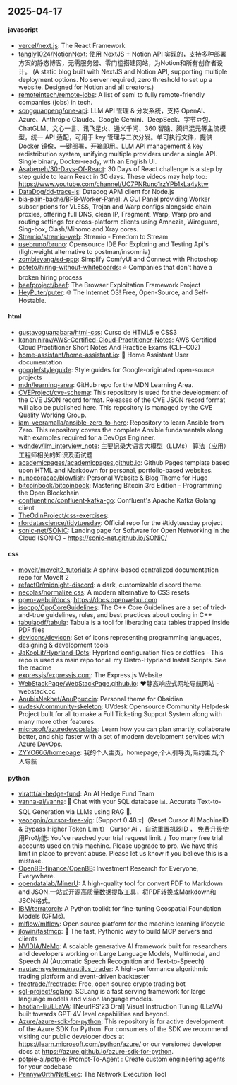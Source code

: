 ## 2025-04-17

#### javascript
* [vercel/next.js](https://github.com/vercel/next.js): The React Framework
* [tangly1024/NotionNext](https://github.com/tangly1024/NotionNext): 使用 NextJS + Notion API 实现的，支持多种部署方案的静态博客，无需服务器、零门槛搭建网站，为Notion和所有创作者设计。 (A static blog built with NextJS and Notion API, supporting multiple deployment options. No server required, zero threshold to set up a website. Designed for Notion and all creators.)
* [remoteintech/remote-jobs](https://github.com/remoteintech/remote-jobs): A list of semi to fully remote-friendly companies (jobs) in tech.
* [songquanpeng/one-api](https://github.com/songquanpeng/one-api): LLM API 管理 & 分发系统，支持 OpenAI、Azure、Anthropic Claude、Google Gemini、DeepSeek、字节豆包、ChatGLM、文心一言、讯飞星火、通义千问、360 智脑、腾讯混元等主流模型，统一 API 适配，可用于 key 管理与二次分发。单可执行文件，提供 Docker 镜像，一键部署，开箱即用。LLM API management & key redistribution system, unifying multiple providers under a single API. Single binary, Docker-ready, with an English UI.
* [Asabeneh/30-Days-Of-React](https://github.com/Asabeneh/30-Days-Of-React): 30 Days of React challenge is a step by step guide to learn React in 30 days. These videos may help too: https://www.youtube.com/channel/UC7PNRuno1rzYPb1xLa4yktw
* [DataDog/dd-trace-js](https://github.com/DataDog/dd-trace-js): Datadog APM client for Node.js
* [bia-pain-bache/BPB-Worker-Panel](https://github.com/bia-pain-bache/BPB-Worker-Panel): A GUI Panel providing Worker subscriptions for VLESS, Trojan and Warp configs alongside chain proxies, offering full DNS, clean IP, Fragment, Warp, Warp pro and routing settings for cross-platform clients using Amnezia, Wireguard, Sing-box, Clash/Mihomo and Xray cores.
* [Stremio/stremio-web](https://github.com/Stremio/stremio-web): Stremio - Freedom to Stream
* [usebruno/bruno](https://github.com/usebruno/bruno): Opensource IDE For Exploring and Testing Api's (lightweight alternative to postman/insomnia)
* [zombieyang/sd-ppp](https://github.com/zombieyang/sd-ppp): Simplify ComfyUI and Connect with Photoshop
* [poteto/hiring-without-whiteboards](https://github.com/poteto/hiring-without-whiteboards): ⭐️ Companies that don't have a broken hiring process
* [beefproject/beef](https://github.com/beefproject/beef): The Browser Exploitation Framework Project
* [HeyPuter/puter](https://github.com/HeyPuter/puter): 🌐 The Internet OS! Free, Open-Source, and Self-Hostable.

#### html
* [gustavoguanabara/html-css](https://github.com/gustavoguanabara/html-css): Curso de HTML5 e CSS3
* [kananinirav/AWS-Certified-Cloud-Practitioner-Notes](https://github.com/kananinirav/AWS-Certified-Cloud-Practitioner-Notes): AWS Certified Cloud Practitioner Short Notes And Practice Exams (CLF-C02)
* [home-assistant/home-assistant.io](https://github.com/home-assistant/home-assistant.io): 📘 Home Assistant User documentation
* [google/styleguide](https://github.com/google/styleguide): Style guides for Google-originated open-source projects
* [mdn/learning-area](https://github.com/mdn/learning-area): GitHub repo for the MDN Learning Area.
* [CVEProject/cve-schema](https://github.com/CVEProject/cve-schema): This repository is used for the development of the CVE JSON record format. Releases of the CVE JSON record format will also be published here. This repository is managed by the CVE Quality Working Group.
* [iam-veeramalla/ansible-zero-to-hero](https://github.com/iam-veeramalla/ansible-zero-to-hero): Repository to learn Ansible from Zero. This repository covers the complete Ansible fundamentals along with examples required for a DevOps Engineer.
* [wdndev/llm_interview_note](https://github.com/wdndev/llm_interview_note): 主要记录大语言大模型（LLMs） 算法（应用）工程师相关的知识及面试题
* [academicpages/academicpages.github.io](https://github.com/academicpages/academicpages.github.io): Github Pages template based upon HTML and Markdown for personal, portfolio-based websites.
* [nunocoracao/blowfish](https://github.com/nunocoracao/blowfish): Personal Website & Blog Theme for Hugo
* [bitcoinbook/bitcoinbook](https://github.com/bitcoinbook/bitcoinbook): Mastering Bitcoin 3rd Edition - Programming the Open Blockchain
* [confluentinc/confluent-kafka-go](https://github.com/confluentinc/confluent-kafka-go): Confluent's Apache Kafka Golang client
* [TheOdinProject/css-exercises](https://github.com/TheOdinProject/css-exercises): 
* [rfordatascience/tidytuesday](https://github.com/rfordatascience/tidytuesday): Official repo for the #tidytuesday project
* [sonic-net/SONiC](https://github.com/sonic-net/SONiC): Landing page for Software for Open Networking in the Cloud (SONiC) - https://sonic-net.github.io/SONiC/

#### css
* [moveit/moveit2_tutorials](https://github.com/moveit/moveit2_tutorials): A sphinx-based centralized documentation repo for MoveIt 2
* [refact0r/midnight-discord](https://github.com/refact0r/midnight-discord): a dark, customizable discord theme.
* [necolas/normalize.css](https://github.com/necolas/normalize.css): A modern alternative to CSS resets
* [open-webui/docs](https://github.com/open-webui/docs): https://docs.openwebui.com
* [isocpp/CppCoreGuidelines](https://github.com/isocpp/CppCoreGuidelines): The C++ Core Guidelines are a set of tried-and-true guidelines, rules, and best practices about coding in C++
* [tabulapdf/tabula](https://github.com/tabulapdf/tabula): Tabula is a tool for liberating data tables trapped inside PDF files
* [devicons/devicon](https://github.com/devicons/devicon): Set of icons representing programming languages, designing & development tools
* [JaKooLit/Hyprland-Dots](https://github.com/JaKooLit/Hyprland-Dots): Hyprland configuration files or dotfiles - This repo is used as main repo for all my Distro-Hyprland Install Scripts. See the readme
* [expressjs/expressjs.com](https://github.com/expressjs/expressjs.com): The Express.js Website
* [WebStackPage/WebStackPage.github.io](https://github.com/WebStackPage/WebStackPage.github.io): ❤️静态响应式网址导航网站 - webstack.cc
* [AnubisNekhet/AnuPpuccin](https://github.com/AnubisNekhet/AnuPpuccin): Personal theme for Obsidian
* [uvdesk/community-skeleton](https://github.com/uvdesk/community-skeleton): UVdesk Opensource Community Helpdesk Project built for all to make a Full Ticketing Support System along with many more other features.
* [microsoft/azuredevopslabs](https://github.com/microsoft/azuredevopslabs): Learn how you can plan smartly, collaborate better, and ship faster with a set of modern development services with Azure DevOps.
* [ZYYO666/homepage](https://github.com/ZYYO666/homepage): 我的个人主页，homepage,个人引导页,简约主页,个人导航

#### python
* [virattt/ai-hedge-fund](https://github.com/virattt/ai-hedge-fund): An AI Hedge Fund Team
* [vanna-ai/vanna](https://github.com/vanna-ai/vanna): 🤖 Chat with your SQL database 📊. Accurate Text-to-SQL Generation via LLMs using RAG 🔄.
* [yeongpin/cursor-free-vip](https://github.com/yeongpin/cursor-free-vip): [Support 0.48.x]（Reset Cursor AI MachineID & Bypass Higher Token Limit） Cursor Ai ，自动重置机器ID ， 免费升级使用Pro功能: You've reached your trial request limit. / Too many free trial accounts used on this machine. Please upgrade to pro. We have this limit in place to prevent abuse. Please let us know if you believe this is a mistake.
* [OpenBB-finance/OpenBB](https://github.com/OpenBB-finance/OpenBB): Investment Research for Everyone, Everywhere.
* [opendatalab/MinerU](https://github.com/opendatalab/MinerU): A high-quality tool for convert PDF to Markdown and JSON.一站式开源高质量数据提取工具，将PDF转换成Markdown和JSON格式。
* [IBM/terratorch](https://github.com/IBM/terratorch): A Python toolkit for fine-tuning Geospatial Foundation Models (GFMs).
* [mlflow/mlflow](https://github.com/mlflow/mlflow): Open source platform for the machine learning lifecycle
* [jlowin/fastmcp](https://github.com/jlowin/fastmcp): 🚀 The fast, Pythonic way to build MCP servers and clients
* [NVIDIA/NeMo](https://github.com/NVIDIA/NeMo): A scalable generative AI framework built for researchers and developers working on Large Language Models, Multimodal, and Speech AI (Automatic Speech Recognition and Text-to-Speech)
* [nautechsystems/nautilus_trader](https://github.com/nautechsystems/nautilus_trader): A high-performance algorithmic trading platform and event-driven backtester
* [freqtrade/freqtrade](https://github.com/freqtrade/freqtrade): Free, open source crypto trading bot
* [sgl-project/sglang](https://github.com/sgl-project/sglang): SGLang is a fast serving framework for large language models and vision language models.
* [haotian-liu/LLaVA](https://github.com/haotian-liu/LLaVA): [NeurIPS'23 Oral] Visual Instruction Tuning (LLaVA) built towards GPT-4V level capabilities and beyond.
* [Azure/azure-sdk-for-python](https://github.com/Azure/azure-sdk-for-python): This repository is for active development of the Azure SDK for Python. For consumers of the SDK we recommend visiting our public developer docs at https://learn.microsoft.com/python/azure/ or our versioned developer docs at https://azure.github.io/azure-sdk-for-python.
* [potpie-ai/potpie](https://github.com/potpie-ai/potpie): Prompt-To-Agent : Create custom engineering agents for your codebase
* [Pennyw0rth/NetExec](https://github.com/Pennyw0rth/NetExec): The Network Execution Tool
